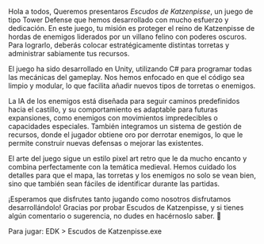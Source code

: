 Hola a todos,
Queremos presentaros _Escudos de Katzenpisse_, un juego de tipo Tower Defense que hemos desarrollado con mucho esfuerzo y dedicación. En este juego, tu misión es proteger el reino de Katzenpisse de hordas de enemigos liderados por un villano felino con poderes oscuros. Para lograrlo, deberás colocar estratégicamente distintas torretas y administrar sabiamente tus recursos.

El juego ha sido desarrollado en Unity, utilizando C# para programar todas las mecánicas del gameplay. Nos hemos enfocado en que el código sea limpio y modular, lo que facilita añadir nuevos tipos de torretas o enemigos.

La IA de los enemigos está diseñada para seguir caminos predefinidos hacia el castillo, y su comportamiento es adaptable para futuras expansiones, como enemigos con movimientos impredecibles o capacidades especiales. También integramos un sistema de gestión de recursos, donde el jugador obtiene oro por derrotar enemigos, lo que le permite construir nuevas defensas o mejorar las existentes.

El arte del juego sigue un estilo pixel art retro que le da mucho encanto y combina perfectamente con la temática medieval. Hemos cuidado los detalles para que el mapa, las torretas y los enemigos no solo se vean bien, sino que también sean fáciles de identificar durante las partidas.

¡Esperamos que disfrutes tanto jugando como nosotros disfrutamos desarrollándolo! Gracias por probar Escudos de Katzenpisse, y si tienes algún comentario o sugerencia, no dudes en hacérnoslo saber. 🌟

Para jugar: EDK > Escudos de Katzenpisse.exe
